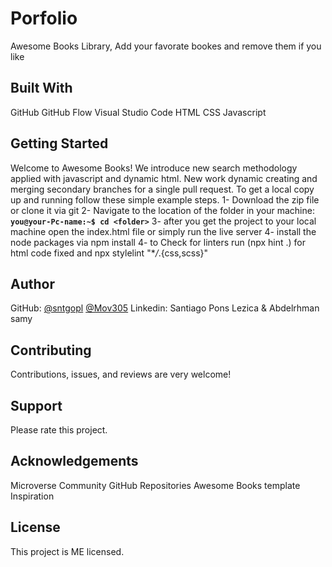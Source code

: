 # Porfolio

Awesome Books Library, Add your favorate bookes and remove them if you like

## Built With

GitHub
GitHub Flow
Visual Studio Code
HTML
CSS
Javascript

## Getting Started

Welcome to Awesome Books! We introduce new search methodology applied with javascript and dynamic html. New work dynamic creating and merging secondary branches for a single pull request.
To get a local copy up and running follow these simple example steps.
1- Download the zip file or clone it via git
2- Navigate to the location of the folder in your machine:
**`you@your-Pc-name:~$ cd <folder>`**
3- after you get the project to your local machine open the index.html file or simply run the live server
4- install the node packages via npm install
4- to Check for linters run (npx hint .) for html code fixed and npx stylelint "\*_/_.{css,scss}"

## Author

GitHub:
[@sntgopl](https://github.com/sntgopl)
[@Mov305](https://github.com/Mov305)
Linkedin: Santiago Pons Lezica & Abdelrhman samy

## Contributing

Contributions, issues, and reviews are very welcome!

## Support

Please rate this project.

## Acknowledgements

Microverse Community
GitHub Repositories
Awesome Books template
Inspiration

## License

This project is ME licensed.
